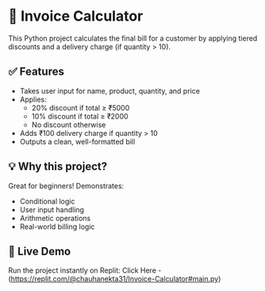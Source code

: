 # 🧾 Invoice Calculator

This Python project calculates the final bill for a customer by applying tiered discounts and a delivery charge (if quantity > 10).

## ✅ Features
- Takes user input for name, product, quantity, and price
- Applies:
  - 20% discount if total ≥ ₹5000
  - 10% discount if total ≥ ₹2000
  - No discount otherwise
- Adds ₹100 delivery charge if quantity > 10
- Outputs a clean, well-formatted bill

## 💡 Why this project?
Great for beginners! Demonstrates:
- Conditional logic
- User input handling
- Arithmetic operations
- Real-world billing logic

## 🔗 Live Demo
Run the project instantly on Replit: Click Here - (https://replit.com/@chauhanekta31/Invoice-Calculator#main.py)

